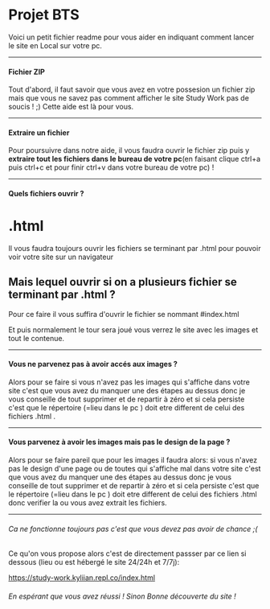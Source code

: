 # Projet BTS
Voici un petit fichier readme pour vous aider en indiquant comment lancer le site en Local sur votre pc.


----------------

#### Fichier ZIP

Tout d'abord, il faut savoir que vous avez en votre possesion un fichier zip mais que vous ne savez pas comment afficher le site Study Work pas de soucis ! ;) Cette aide est là pour vous.

-----------------

#### Extraire un fichier

Pour poursuivre dans notre aide, il vous faudra ouvrir le fichier zip puis y __extraire tout les fichiers dans le bureau de votre pc__(en faisant clique ctrl+a puis ctrl+c et pour finir ctrl+v dans votre bureau de votre pc) ! 



-----------------

#### Quels fichiers ouvrir ?

# .html
Il vous faudra toujours ouvrir les fichiers se terminant par .html pour pouvoir voir votre site sur un navigateur

## Mais lequel ouvrir si on a plusieurs fichier se terminant par .html ?

Pour ce faire il vous suffira d'ouvrir le fichier se nommant #index.html

Et puis normalement le tour sera joué vous verrez le site avec les images et tout le contenue.

-----------------

#### Vous ne parvenez pas à avoir accés aux images ?

Alors pour se faire si vous n'avez pas les images qui s'affiche dans votre site c'est que vous avez du manquer une des étapes au dessus donc je vous conseille de tout supprimer et de repartir à zéro et si cela persiste c'est que le répertoire (=lieu dans le pc ) doit etre different de celui des fichiers .html .


-----------------

#### Vous parvenez à avoir les images mais pas le design de la page ?

Alors pour se faire pareil que pour les images il faudra alors: si vous n'avez pas le design d'une page ou de toutes qui s'affiche mal dans votre site c'est que vous avez du manquer une des étapes au dessus donc je vous conseille de tout supprimer et de repartir à zéro et si cela persiste c'est que le répertoire (=lieu dans le pc ) doit etre different de celui des fichiers .html donc verifier la ou vous avez extrait les fichiers.

-----------------

###### Ca ne fonctionne toujours pas c'est que vous devez pas avoir de chance ;(

Ce qu'on vous propose alors c'est de directement passser par ce lien si dessous (lieu ou est hébergé le site 24/24h et 7/7j):

https://study-work.kyliian.repl.co/index.html

###### En espérant que vous avez réussi ! Sinon Bonne découverte du site !
